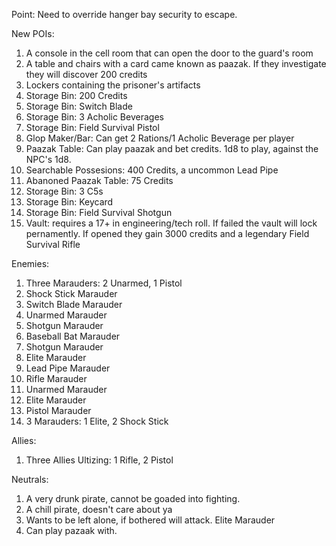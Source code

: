 Point: Need to override hanger bay security to escape.

New POIs:
1. A console in the cell room that can open the door to the guard's room
2. A table and chairs with a card came known as paazak. If they investigate they will discover 200 credits
3. Lockers containing the prisoner's artifacts
4. Storage Bin: 200 Credits
5. Storage Bin: Switch Blade
6. Storage Bin: 3 Acholic Beverages
7. Storage Bin: Field Survival Pistol
8. Glop Maker/Bar: Can get 2 Rations/1 Acholic Beverage per player
9. Paazak Table: Can play paazak and bet credits. 1d8 to play, against the NPC's 1d8.
10. Searchable Possesions: 400 Credits, a uncommon Lead Pipe
11. Abanoned Paazak Table: 75 Credits
12. Storage Bin: 3 C5s
13. Storage Bin: Keycard
14. Storage Bin: Field Survival Shotgun
15. Vault: requires a 17+ in engineering/tech roll. If failed the vault will lock pernamently. If opened they gain 3000 credits and a legendary Field Survival Rifle

Enemies:
1. Three Marauders: 2 Unarmed, 1 Pistol
2. Shock Stick Marauder
3. Switch Blade Marauder
4. Unarmed Marauder
5. Shotgun Marauder
6. Baseball Bat Marauder
7. Shotgun Marauder
8. Elite Marauder
9. Lead Pipe Marauder
10. Rifle Marauder
11. Unarmed Marauder
12. Elite Marauder
13. Pistol Marauder
14. 3 Marauders: 1 Elite, 2 Shock Stick

Allies:
1. Three Allies Ultizing: 1 Rifle, 2 Pistol

Neutrals:
1. A very drunk pirate, cannot be goaded into fighting.
2. A chill pirate, doesn't care about ya
3. Wants to be left alone, if bothered will attack. Elite Marauder
4. Can play pazaak with.